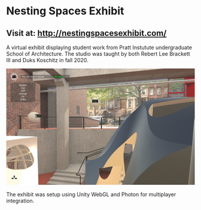 # Nesting Spaces Exhibit

## Visit at: http://nestingspacesexhibit.com/

A virtual exhibit displaying student work from Pratt Instutute undergraduate School of Architecture. The studio was taught by both Rebert Lee Brackett III and Duks Koschitz in fall 2020. 

![Screenshot](/Images/Screenshot.jpg)



The exhibit was setup using Unity WebGL and Photon for multiplayer integration.
